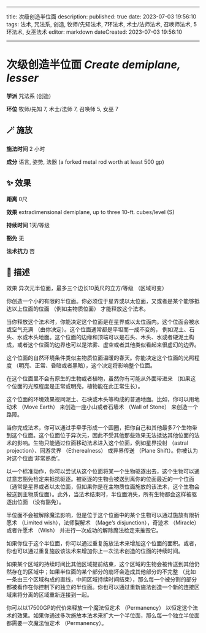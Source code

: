 
---
title: 次级创造半位面
description: 
published: true
date: 2023-07-03 19:56:10
tags: 法术, 咒法系, 创造, 牧师/先知法术, 7环法术, 术士/法师法术, 召唤师法术, 5环法术, 女巫法术
editor: markdown
dateCreated: 2023-07-03 19:56:10

---

# **次级创造半位面** *Create demiplane, lesser*

**学派** 咒法系 (创造) 

**环位** 牧师/先知 7, 术士/法师 7, 召唤师 5, 女巫 7

## 🪄 施放

**施法时间** 2 小时

**成分** 语言, 姿势, 法器 (a forked metal rod worth at least 500 gp)

## ✨ 效果  

**距离** 0尺 

**效果** extradimensional demiplane, up to three 10-ft. cubes/level (S) 

**持续时间** 1天/等级 

**豁免** 无

**法术抗力** 否

## 📖 描述

效果          异次元半位面，最多三个边长10英尺的立方/等级 （区域可变）

你创造一个小的有限的半位面。你必须位于星界或以太位面，又或者是某个能够抵达以上位面的位面 （例如主物质位面） 才能释放这个法术。

当你释放这个法术时，你能决定这个位面是在星界或以太位面内。这个位面会被水或空气充满 （由你决定）。这个位面通常都是平坦而一成不变的， 例如泥土、石头、水或木头地面。这个位面的边缘和顶端可以是石头、木头、水或者硬泥土构成，或者这个位面的边界也可以是浓雾、虚空或者其他类似看起来很虚幻的边界。

这个位面的自然环境条件类似主物质位面温暖的春天。你能决定这个位面的光照程度 （明亮、正常、昏暗或者黑暗），这个决定将影响整个位面。

在这个位面里不会有原生的生物或者植物，虽然你有可能从外面带进来 （如果这个位面的光照程度是正常或明亮，植物能在此正常生长）。

这个位面的环境效果视同泥土、石块或木头等构成的普通地面。比如，你可以用地动术 （Move Earth） 来创造一座小山或者石墙术 （Wall of Stone） 来创造一个路障。

当你完成法术，你可以通过手牵手形成一个圆圈，把你自己和其他最多7个生物带到这个位面。这个位面位于异次元，因此不受其他那些效果无法抵达其他位面的法术的影响。生物只能通过位面移动法术进入这个位面，例如星界投射 （astral projection）、同游灵界 （Etherealness） 或异界传送 （Plane Shift）。你被认为对这个位面‘非常熟悉’。

以一个标准动作，你可以尝试从这个位面将某一个生物驱逐出去，这个生物可以通过意志豁免检定来抵抗驱逐。被驱逐的生物会被送到离你的位面最近的一个位面 （通常是星界或者以太位面，但如果你是在主物质位面施放的该法术，这个生物会被送到主物质位面）。此外，当法术结束时，半位面消失，所有生物都会这样被驱逐出位面 （没有豁免）。

半位面不会被解除魔法影响，但是位于这个位面中的某个生物可以通过施放有限祈愿术 （Limited wish），法师裂解术 （Mage’s disjunction），奇迹术 （Miracle） 或者许愿术 （Wish） 并进行一次成功的解除魔法检定来摧毁它。

如果你位于这个半位面，你可以通过重复施放法术来增加这个位面的面积。或者，你也可以通过重复施放该法术来增加你上一次法术创造的位面的持续时间。

如果某个区域的持续时间比其他区域提前结束，这个区域的生物会被传送到其他仍然存在的区域中；如果半位面的某个部分的崩坏会造成其他部分的不完整 （比如一条由三个区域构成的直线，中间区域持续时间结束），那么每一个被分割的部分都被看作在你控制下的独立的半位面。你也可以通过重新施法创造一个新的连接区域来将分离的区域重新连接到一起。

你可以以17500GP的代价来释放一个魔法恒定术 （Permanency） 以恒定这个法术的效果。如果你通过多次施放本法术来扩大一个半位面，那么每一个独立半位面都需要一次魔法恒定术 （Permanency）。
    